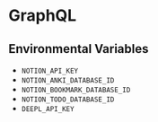 # GraphQL

## Environmental Variables

- `NOTION_API_KEY`
- `NOTION_ANKI_DATABASE_ID`
- `NOTION_BOOKMARK_DATABASE_ID`
- `NOTION_TODO_DATABASE_ID`
- `DEEPL_API_KEY`
